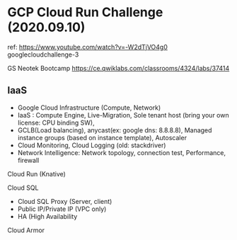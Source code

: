 # GCP Cloud Run Challenge (2020.09.10)
ref: https://www.youtube.com/watch?v=-W2dTjVO4g0
googlecloudchallenge-3

GS Neotek Bootcamp
https://ce.qwiklabs.com/classrooms/4324/labs/37414 


## IaaS
- Google Cloud Infrastructure (Compute, Network)
- IaaS : Compute Engine, Live-Migration, Sole tenant host (bring your own license: CPU binding SW), 
- GCLB(Load balancing), anycast(ex: google dns: 8.8.8.8), Managed instance groups (based on instance template), Autoscaler
- Cloud Monitoring, Cloud Logging (old: stackdriver)
- Network Intelligence: Network topology, connection test, Performance, firewall



Cloud Run (Knative)




Cloud SQL
- Cloud SQL Proxy (Server, client)
- Public IP/Private IP (VPC only)
- HA (High Availability


Cloud Armor

